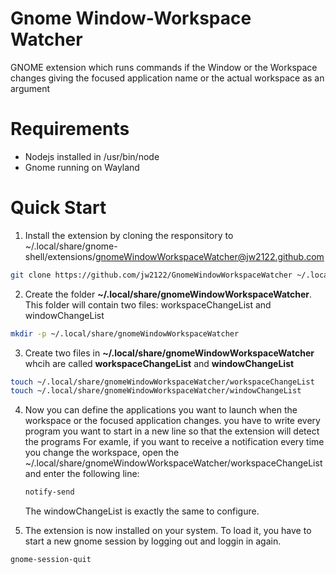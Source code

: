 # Gnome Window-Workspace Watcher

GNOME extension which runs commands if the Window or the Workspace changes giving the focused application name or the actual workspace as an argument

# Requirements

* Nodejs installed in /usr/bin/node
* Gnome running on Wayland

# Quick Start

1. Install the extension by cloning the responsitory to ~/.local/share/gnome-shell/extensions/gnomeWindowWorkspaceWatcher@jw2122.github.com

```sh
git clone https://github.com/jw2122/GnomeWindowWorkspaceWatcher ~/.local/share/gnome-shell/extensions/gnomeWindowWorkspaceWatcher@jw2122.github.com
```

2. Create the folder **~/.local/share/gnomeWindowWorkspaceWatcher**. This folder will contain two files: workspaceChangeList and windowChangeList
```sh
mkdir -p ~/.local/share/gnomeWindowWorkspaceWatcher
```

3. Create two files in **~/.local/share/gnomeWindowWorkspaceWatcher** whcih are called **workspaceChangeList** and **windowChangeList**
```sh
touch ~/.local/share/gnomeWindowWorkspaceWatcher/workspaceChangeList
touch ~/.local/share/gnomeWindowWorkspaceWatcher/windowChangeList
```
4. Now you can define the applications you want to launch when the workspace or the focused application changes. you have to write every program you want to start in a new line so that the extension will detect the programs
    For examle, if you want to receive a notification every time you change the workspace, open the ~/.local/share/gnomeWindowWorkspaceWatcher/workspaceChangeList and enter the following line:
    ```txt
    notify-send
    ```
    The windowChangeList is exactly the same to configure.

5. The extension is now installed on your system. To load it, you have to start a new gnome session by logging out and loggin in again.
```sh
gnome-session-quit
```
